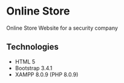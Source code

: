 # Online Store
Online Store Website for a security company

## Technologies
* HTML 5
* Bootstrap 3.4.1
* XAMPP 8.0.9 (PHP 8.0.9)
